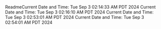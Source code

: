 ReadmeCurrent Date and Time: Tue Sep  3 02:14:33 AM PDT 2024
Current Date and Time: Tue Sep  3 02:16:10 AM PDT 2024
Current Date and Time: Tue Sep  3 02:53:01 AM PDT 2024
Current Date and Time: Tue Sep  3 02:54:01 AM PDT 2024
